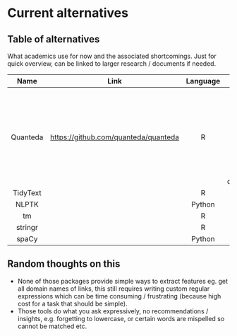 # Current alternatives



## Table of alternatives

What academics use for now and the associated shortcomings. Just for quick overview, can be linked to larger research / documents if needed. 



|   Name   |                 Link                 | Language |                              +                               |            -             |
| :------: | :----------------------------------: | :------: | :----------------------------------------------------------: | :----------------------: |
| Quanteda | https://github.com/quanteda/quanteda |    R     | All basic processing steps via simple functions + descriptive statistics + models. Models run fast. Good documentation. | Requires knowledge of R. |
| TidyText |                                      |    R     |                                                              |                          |
|  NLPTK   |                                      |  Python  |                                                              |                          |
|    tm    |                                      |    R     |                                                              |                          |
| stringr  |                                      |    R     |                                                              |                          |
|  spaCy   |                                      |  Python  |                                                              |                          |



## Random thoughts on this

* None of those packages provide simple ways to extract features eg. get all domain names of links, this still requires writing custom regular expressions which can be time consuming / frustrating (because high cost for a task that should be simple).
* Those tools do what you ask expressively, no recommendations / insights, e.g. forgetting to lowercase, or certain words are mispelled so cannot be matched etc. 